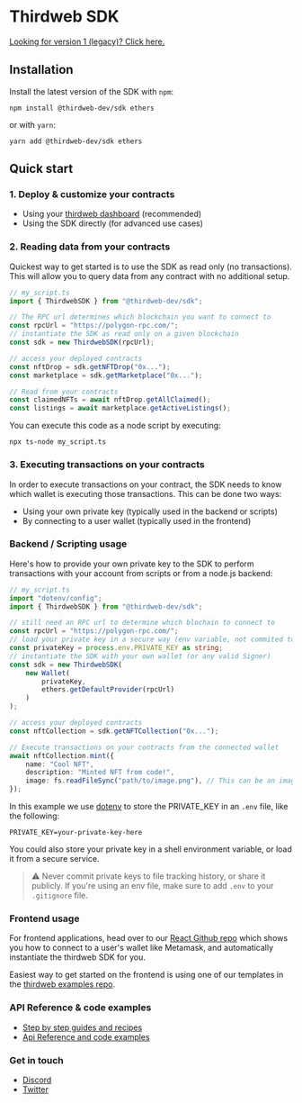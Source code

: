 # Thirdweb SDK

[Looking for version 1 (legacy)? Click here.](https://github.com/thirdweb-dev/typescript-sdk/tree/v1)

## Installation

Install the latest version of the SDK with `npm`:

```shell
npm install @thirdweb-dev/sdk ethers
```
or with `yarn`:
```shell
yarn add @thirdweb-dev/sdk ethers
```

## Quick start

### 1. Deploy & customize your contracts

- Using your [thirdweb dashboard](https://thirdweb.com/dashboard) (recommended)
- Using the SDK directly (for advanced use cases)

### 2. Reading data from your contracts

Quickest way to get started is to use the SDK as read only (no transactions).
This will allow you to query data from any contract with no additional setup.

```typescript
// my_script.ts
import { ThirdwebSDK } from "@thirdweb-dev/sdk";

// The RPC url determines which blockchain you want to connect to
const rpcUrl = "https://polygon-rpc.com/";
// instantiate the SDK as read only on a given blockchain
const sdk = new ThirdwebSDK(rpcUrl);

// access your deployed contracts
const nftDrop = sdk.getNFTDrop("0x...");
const marketplace = sdk.getMarketplace("0x...");

// Read from your contracts
const claimedNFTs = await nftDrop.getAllClaimed();
const listings = await marketplace.getActiveListings();
```

You can execute this code as a node script by executing:
```shell
npx ts-node my_script.ts
```

### 3. Executing transactions on your contracts

In order to execute transactions on your contract, the SDK needs to know which wallet is executing those transactions.
This can be done two ways:

- Using your own private key (typically used in the backend or scripts)
- By connecting to a user wallet (typically used in the frontend)

### Backend / Scripting usage

Here's how to provide your own private key to the SDK to perform transactions with your account from scripts or from a node.js backend:

```typescript
// my_script.ts
import "dotenv/config";
import { ThirdwebSDK } from "@thirdweb-dev/sdk";

// still need an RPC url to determine which blochain to connect to
const rpcUrl = "https://polygon-rpc.com/";
// load your private key in a secure way (env variable, not commited to git)
const privateKey = process.env.PRIVATE_KEY as string;
// instantiate the SDK with your own wallet (or any valid Signer)
const sdk = new ThirdwebSDK(
    new Wallet(
        privateKey,
        ethers.getDefaultProvider(rpcUrl)
    )
);

// access your deployed contracts
const nftCollection = sdk.getNFTCollection("0x...");

// Execute transactions on your contracts from the connected wallet
await nftCollection.mint({
    name: "Cool NFT",
    description: "Minted NFT from code!",
    image: fs.readFileSync("path/to/image.png"), // This can be an image url or file
});
```

In this example we use [dotenv](https://www.npmjs.com/package/dotenv) to store the PRIVATE_KEY in an `.env` file, like the following:

```
PRIVATE_KEY=your-private-key-here
```

You could also store your private key in a shell environment variable, or load it from a secure service.

> ⚠️ Never commit private keys to file tracking history, or share it publicly. If you're using an env file, make sure to add `.env` to your `.gitignore` file.

### Frontend usage

For frontend applications, head over to our [React Github repo](https://github.com/thirdweb-dev/react) which shows you how to connect to a user's wallet like Metamask, and automatically instantiate the thirdweb SDK for you.

Easiest way to get started on the frontend is using one of our templates in the [thirdweb examples repo](https://github.com/thirdweb-example).

### API Reference & code examples

- [Step by step guides and recipes](https://portal.thirdweb.com)
- [Api Reference and code examples](https://typescript-docs.thirdweb.com)

### Get in touch

- [Discord](https://discord.gg/thirdweb)
- [Twitter](https://twitter.com/thirdweb_/)
